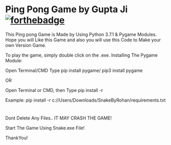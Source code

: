 # Ping Pong Game by Gupta Ji [![forthebadge](https://forthebadge.com/images/badges/uses-html.svg)](https://forthebadge.com)
This Ping pong Game is Made by Using Python 3.7.1 &amp; Pygame Modules. Hope you will Like this Game and also you will use this Code to Make your own Version Game.

To play the game, simply double click on the .exe.
Installing The Pygame Module:

Open Terminal/CMD
Type pip install pygame/ pip3 install pygame

OR

Open Terminal or CMD, then Type pip install -r <path to the game>
  
Example: pip install -r c://Users/Downloads/SnakeByRohan/requirements.txt

#
Dont Delete Any Files.. IT MAY CRASH THE GAME!

Start The Game Using Snake.exe File!

ThankYou!
